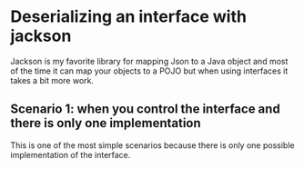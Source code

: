 # Deserializing an interface with jackson

Jackson is my favorite library for mapping Json to a Java object and most of the time it can map your objects to a POJO but when using interfaces it takes a bit more work.

## Scenario 1: when you control the interface and there is only one implementation

This is one of the most simple scenarios because there is only one possible implementation of the interface. 